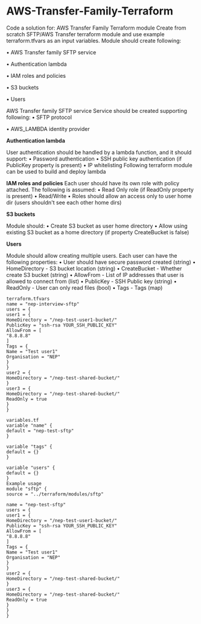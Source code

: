 # AWS-Transfer-Family-Terraform


Code a solution for:
AWS Transfer Family Terraform module
Create from scratch SFTP/AWS Transfer terraform module and use example terraform.tfvars as an input variables.
Module should create following:

• AWS Transfer family SFTP service

• Authentication lambda

• IAM roles and policies

• S3 buckets

• Users


AWS Transfer family SFTP service
Service should be created supporting following:
• SFTP protocol

• AWS_LAMBDA identity provider

**Authentication lambda**

User authentication should be handled by a lambda function, and it should support:
• Password authentication
• SSH public key authentication (if PublicKey property is present)
• IP whitelisting
Following terraform module can be used to build and deploy lambda

**IAM roles and policies**
Each user should have its own role with policy attached. The following is assumed:
• Read Only role (if ReadOnly property is present)
• Read/Write
• Roles should allow an access only to user home dir (users shouldn't see each other home dirs)

**S3 buckets**

Module should:
• Create S3 bucket as user home directory
• Allow using existing S3 bucket as a home directory (if property CreateBucket is false)

**Users**

Module should allow creating multiple users. Each user can have the following properties:
• User should have secure password created (string)
• HomeDirectory - S3 bucket location (string)
• CreateBucket - Whether create S3 bucket (string)
• AllowFrom - List of IP addresses that user is allowed to connect from (list)
• PublicKey - SSH Public key (string)
• ReadOnly - User can only read files (bool)
• Tags - Tags (map)

```hcl
terraform.tfvars
name = "nep-interview-sftp"
users = {
user1 = {
HomeDirectory = "/nep-test-user1-bucket/"
PublicKey = "ssh-rsa YOUR_SSH_PUBLIC_KEY"
AllowFrom = [
"8.8.8.8"
]
Tags = {
Name = "Test user1"
Organisation = "NEP"
}
}
user2 = {
HomeDirectory = "/nep-test-shared-bucket/"
}
user3 = {
HomeDirectory = "/nep-test-shared-bucket/"
ReadOnly = true
}
}

variables.tf
variable "name" {
default = "nep-test-sftp"
}

variable "tags" {
default = {}
}

variable "users" {
default = {}
}
Example usage
module "sftp" {
source = "../terraform/modules/sftp"

name = "nep-test-sftp"
users = {
user1 = {
HomeDirectory = "/nep-test-user1-bucket/"
PublicKey = "ssh-rsa YOUR_SSH_PUBLIC_KEY"
AllowFrom = [
"8.8.8.8"
]
Tags = {
Name = "Test user1"
Organisation = "NEP"
}
}
user2 = {
HomeDirectory = "/nep-test-shared-bucket/"
}
user3 = {
HomeDirectory = "/nep-test-shared-bucket/"
ReadOnly = true
}
}
}